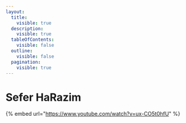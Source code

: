 ```yaml
---
layout:
  title:
    visible: true
  description:
    visible: true
  tableOfContents:
    visible: false
  outline:
    visible: false
  pagination:
    visible: true
---
```


# Sefer HaRazim

{% embed url="https://www.youtube.com/watch?v=ux-CO5t0hfU" %}
